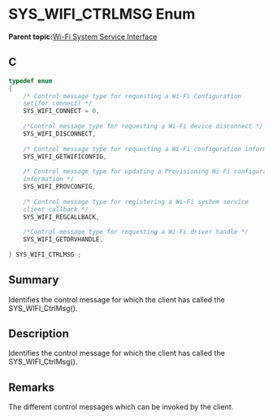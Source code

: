 # SYS\_WIFI\_CTRLMSG Enum

**Parent topic:**[Wi-Fi System Service Interface](GUID-B9C73D51-5039-4573-A452-176603C18703.md)

## C

```c
typedef enum
{
    /* Control message type for requesting a Wi-Fi Configuration
    set(for connect) */
    SYS_WIFI_CONNECT = 0,
    
    /*Control message type for requesting a Wi-Fi device disconnect */
    SYS_WIFI_DISCONNECT,
    
    /* Control message type for requesting a Wi-Fi configuration information */
    SYS_WIFI_GETWIFICONFIG,
    
    /* Control message type for updating a Provisioning Wi-Fi configuration
    information */
    SYS_WIFI_PROVCONFIG,
    
    /* Control message type for registering a Wi-Fi system service
    client callback */
    SYS_WIFI_REGCALLBACK,
    
    /*Control message type for requesting a Wi-Fi driver handle */
    SYS_WIFI_GETDRVHANDLE,
    
} SYS_WIFI_CTRLMSG ;

```

## Summary

Identifies the control message for which the client has called the SYS\_WIFI\_CtrlMsg\(\).

## Description

Identifies the control message for which the client has called the SYS\_WIFI\_CtrlMsg\(\).

## Remarks

The different control messages which can be invoked by the client.

